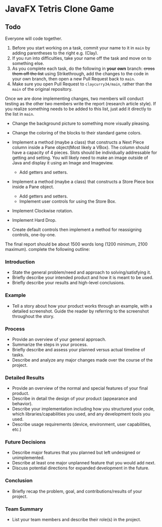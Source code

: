 JavaFX Tetris Clone Game
=============

## Todo



Everyone will code together.

1. Before you start working on a task, commit your name to it in `main` by adding parentheses to the right  e.g. (Clay).  
2. If you run into difficulties, take your name off the task and move on to something else.  
3. As you complete each task, do the following in **your own** branch: ~~cross them  off the list~~ using Strikethrough, add the changes to the code in your own branch, then open a new Pull Request back to `main`.
4. Make sure you open Pull Request to `claycurry34/main`, rather than the `main` of the original repository.

Once we are done implementing changes, two members will conduct testing as the other two members write the report (research article style). If you realize something needs to be added to this list, just add it directly to the list in `main`.

* Change the background picture to something more visually pleasing.
* Change the coloring of the blocks to their standard game colors.
* Implement a method (maybe a class) that constructs a Next Piece column inside a Pane object(Most likely a VBox). The column should have a capacity of 4 pieces. Slots should be individually addressable for getting and setting. You will likely need to make an image outside of Java and display it using an Image and Imageview.
  * Add getters and setters.
* Implement a method (maybe a class) that constructs a Store Piece box inside a Pane object.
  * Add getters and setters.  
  * Implement user controls for using the Store Box.  
* Implement Clockwise rotation.
* Implement Hard Drop.

* Create default controls then implement a method for reassigning controls, one-by-one.



The final report should be about 1500 words long (1200 minimum, 2100 maximum). complete the following outline:

### Introduction
* State the general problem/need and approach to solving/satisfying it.  
* Briefly describe your intended product and how it is meant to be used.  
* Briefly describe your results and high-level conclusions.  

### Example 
* Tell a story about how your product works through an example, with a detailed screenshot. Guide the reader by referring to the screenshot throughout the story.

### Process 
* Provide an overview of your general approach.  
* Summarize the steps in your process.  
* Briefly describe and assess your planned versus actual timeline of tasks.  
* Describe and analyze any major changes made over the course of the project.  

### Detailed Results 
* Provide an overview of the normal and special features of your final product.  
* Describe in detail the design of your product (appearance and behavior).  
* Describe your implementation including how you structured your code, which libraries/capabilities you used, and any development tools you used.  
* Describe usage requirements (device, environment, user capabilities, etc.)

### Future Decisions
* Describe major features that you planned but left undesigned or unimplemented.  
* Describe at least one major unplanned feature that you would add next.  
* Discuss potential directions for expanded development in the future.

### Conclusion
* Briefly recap the problem, goal, and contributions/results of your project.

### Team Summary
* List your team members and describe their role(s) in the project.
